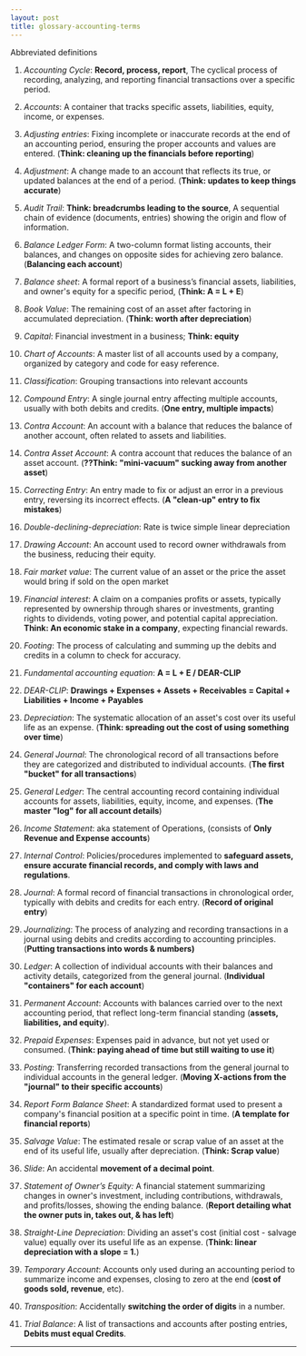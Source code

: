 ```yaml
---
layout: post
title: glossary-accounting-terms
---
```


Abbreviated definitions  

1. *Accounting Cycle*: **Record, process, report**, The cyclical process of recording, analyzing, and reporting financial transactions over a specific period.

1. *Accounts*: A container that tracks specific assets, liabilities, equity, income, or expenses.

2. *Adjusting entries*: Fixing incomplete or inaccurate records at the end of an accounting period, ensuring the proper accounts and values are entered. (**Think: cleaning up the financials before reporting**)

3. *Adjustment*: A change made to an account that reflects its true, or updated balances at the end of a period. (**Think: updates to keep things accurate**)

4. *Audit Trail*: **Think: breadcrumbs leading to the source**, A sequential chain of evidence (documents, entries) showing the origin and flow of information.

5. *Balance Ledger Form*: A two-column format listing accounts, their balances, and changes on opposite sides for achieving zero balance. (**Balancing each account**)

6. *Balance sheet*: A formal report of a business’s financial assets, liabilities, and owner's equity for a specific period, (**Think: A = L + E**)

7. *Book Value*: The remaining cost of an asset after factoring in accumulated depreciation. (**Think: worth after depreciation**)

8.  *Capital*: Financial investment in a business; **Think: equity**

9.  *Chart of Accounts*: A master list of all accounts used by a company, organized by category and code for easy reference.

10. *Classification*: Grouping transactions into relevant accounts

11. *Compound Entry*: A single journal entry affecting multiple accounts, usually with both debits and credits. (**One entry, multiple impacts**)

12. *Contra Account*: An account with a balance that reduces the balance of another account, often related to assets and liabilities.

13. *Contra Asset Account*: A contra account that reduces the balance of an asset account. (**??Think: "mini-vacuum" sucking away from another asset**)

14. *Correcting Entry*: An entry made to fix or adjust an error in a previous entry, reversing its incorrect effects. (**A "clean-up" entry to fix mistakes**)

15. *Double-declining-depreciation*: Rate is twice simple linear depreciation

16. *Drawing Account*: An account used to record owner withdrawals from the business, reducing their equity.

1. *Fair market value*: The current value of an asset or the price the asset would bring if sold on the open market
   
2.  *Financial interest*: A claim on a companies profits or assets, typically represented by ownership through shares or investments, granting rights to dividends, voting power, and potential capital appreciation. **Think: An economic stake in a company**, expecting financial rewards.

3.  *Footing*: The process of calculating and summing up the debits and credits in a column to check for accuracy.

4.  *Fundamental accounting equation*: **A = L + E / DEAR-CLIP**

5.  *DEAR-CLIP*: **Drawings + Expenses + Assets + Receivables = Capital + Liabilities + Income + Payables**

6.  *Depreciation*: The systematic allocation of an asset's cost over its useful life as an expense. (**Think: spreading out the cost of using something over time**)

7.  *General Journal*: The chronological record of all transactions before they are categorized and distributed to individual accounts. (**The first "bucket" for all transactions**)

8.  *General Ledger*: The central accounting record containing individual accounts for assets, liabilities, equity, income, and expenses. (**The master "log" for all account details**)

9.  *Income Statement*: aka statement of Operations, (consists of **Only Revenue and Expense accounts**)

10. *Internal Control*: Policies/procedures implemented to **safeguard assets, ensure accurate financial records, and comply with laws and regulations**.
   
11. *Journal*: A formal record of financial transactions in chronological order, typically with debits and credits for each entry. (**Record of original entry**)

12. *Journalizing*: The process of analyzing and recording transactions in a journal using debits and credits according to accounting principles. (**Putting transactions into words & numbers)**

13. *Ledger*: A collection of individual accounts with their balances and activity details, categorized from the general journal. (**Individual "containers" for each account**)

14. *Permanent Account*: Accounts with balances carried over to the next accounting period, that reflect long-term financial standing (**assets, liabilities, and equity**).

15. *Prepaid Expenses*: Expenses paid in advance, but not yet used or consumed. (**Think: paying ahead of time but still waiting to use it**)

16. *Posting*: Transferring recorded transactions from the general journal to individual accounts in the general ledger. (**Moving X-actions from the "journal" to their specific accounts**)

17. *Report Form Balance Sheet*: A standardized format used to present a company's financial position at a specific point in time. (**A template for financial reports**)

18. *Salvage Value*: The estimated resale or scrap value of an asset at the end of its useful life, usually after depreciation. (**Think: Scrap value**)

19. *Slide*: An accidental **movement of a decimal point**.

20. *Statement of Owner’s Equity:* A financial statement summarizing changes in owner's investment, including contributions, withdrawals, and profits/losses, showing the ending balance. (**Report detailing what the owner puts in, takes out, & has left**)

21. *Straight-Line Depreciation*: Dividing an asset's cost (initial cost - salvage value) equally over its useful life as an expense. (**Think: linear depreciation with a slope = 1.**)

22. *Temporary Account*: Accounts only used during an accounting period to summarize income and expenses, closing to zero at the end (**cost of goods sold, revenue**, etc). 

23. *Transposition*: Accidentally **switching the order of digits** in a number.

24. *Trial Balance*: A list of transactions and accounts after posting entries, **Debits must equal Credits**. 

---
